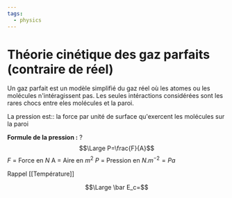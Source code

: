 ```yaml
---
tags:
  - physics
---
```


# Théorie cinétique des gaz parfaits (contraire de réel)

Un gaz parfait est un modèle simplifié du gaz réel où les  atomes ou les molécules n'intéragissent pas. Les seules intéractions considérées sont les rares chocs entre eles molécules et la paroi.

La pression est:: la force par unité de surface qu'exercent les molécules sur la paroi

**Formule de la pression :**
?
$$\Large P=\frac{F}{A}$$
$F$ = Force en $N$
A = Aire en $m^2$
$P$ = Pression en $N.m^{-2}=Pa$ 

Rappel [[Température]]

$$\Large \bar E_c=$$
